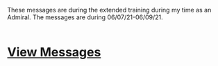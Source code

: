 These messages are during the extended training during my time as an Admiral. The messages are during 06/07/21-06/09/21.<br><br>
# [View Messages](https://github.com/TheRealHypixL/admiral-rebuttal/blob/main/messages.md)
